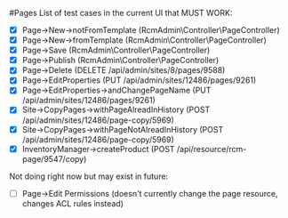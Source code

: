 #Pages
List of test cases in the current UI that MUST WORK:
- [x] Page->New->notFromTemplate (RcmAdmin\Controller\PageController)
- [x] Page->New->fromTemplate (RcmAdmin\Controller\PageController)
- [x] Page->Save (RcmAdmin\Controller\PageController)
- [x] Page->Publish (RcmAdmin\Controller\PageController)
- [x] Page->Delete (DELETE /api/admin/sites/8/pages/9588)
- [x] Page->EditProperties (PUT /api/admin/sites/12486/pages/9261)
- [x] Page->EditProperties->andChangePageName (PUT /api/admin/sites/12486/pages/9261)
- [x] Site->CopyPages->withPageAlreadInHistory (POST /api/admin/sites/12486/page-copy/5969)
- [x] Site->CopyPages->withPageNotAlreadInHistory (POST /api/admin/sites/12486/page-copy/5969)
- [x] InventoryManager->createProduct (POST /api/resource/rcm-page/9547/copy)

Not doing right now but may exist in future:
- [ ] Page->Edit Permissions (doesn't currently change the page resource, changes ACL rules instead)
